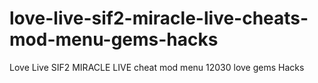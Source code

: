 # love-live-sif2-miracle-live-cheats-mod-menu-gems-hacks
Love Live SIF2 MIRACLE LIVE cheat mod menu 12030 love gems Hacks
